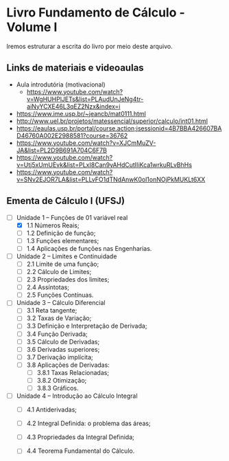 # Livro Fundamento de Cálculo  - Volume I
Iremos estruturar a escrita do livro  por meio deste arquivo.

## Links de materiais e videoaulas
- Aula introdutória (motivacional)
  - <https://www.youtube.com/watch?v=WgHUHPlJETs&list=PLAudUnJeNg4tr-aiNyYCXE46L3qEZ2Nzx&index=i>
- <https://www.ime.usp.br/~jeancb/mat0111.html>
- <http://www.uel.br/projetos/matessencial/superior/calculo/int01.html>
- <https://eaulas.usp.br/portal/course.action;jsessionid=4B7BBA426607BAD46760A002E2988581?course=36762>
- <https://www.youtube.com/watch?v=XJCmMuZV-JA&list=PL2D9B691A704C6F7B>
- <https://www.youtube.com/watch?v=Utj5xUmUEvk&list=PLxI8Can9yAHdCutIIiKca1wrkuRLvBhHs>
- <https://www.youtube.com/watch?v=SNv2EJOR7LA&list=PLLvFO1dTNdAnwK0ol1onNOjPkMUKLt6XX>

## Ementa de Cálculo I (UFSJ)

- [ ] Unidade 1 – Funções de 01 variável real
  - [X] 1.1 Números Reais;
  - [ ] 1.2 Definição de função;
  - [ ] 1.3 Funções elementares;
  - [ ] 1.4 Aplicações de funções nas Engenharias.
- [ ] Unidade 2 – Limites e Continuidade
  - [ ] 2.1 Limite de uma função;
  - [ ] 2.2 Cálculo de Limites;
  - [ ] 2.3 Propriedades dos limites;
  - [ ] 2.4 Assíntotas; 
  - [ ] 2.5 Funções Contínuas.
- [ ] Unidade 3 – Cálculo Diferencial
  - [ ] 3.1 Reta tangente;
  - [ ] 3.2 Taxas de Variação;
  - [ ] 3.3 Definição e Interpretação de Derivada;
  - [ ] 3.4 Função Derivada;
  - [ ] 3.5 Cálculo de Derivadas;
  - [ ] 3.6 Derivadas superiores;
  - [ ] 3.7 Derivação implícita;
  - [ ] 3.8 Aplicações de Derivadas:
    - [ ] 3.8.1 Taxas Relacionadas;
    - [ ] 3.8.2 Otimização;
    - [ ] 3.8.3 Gráficos.
- [ ] Unidade 4 – Introdução ao Cálculo Integral
  - [ ] 4.1 Antiderivadas;
  - [ ] 4.2 Integral Definida: o problema das áreas;
  - [ ] 4.3 Propriedades da Integral Definida;
  - [ ] 4.4 Teorema Fundamental do Cálculo.

